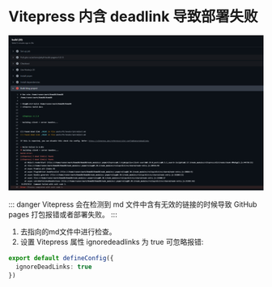 # Vitepress 内含 deadlink 导致部署失败
![deaddead](./imgs/vitepressDeadLink.png)

::: danger
Vitepress 会在检测到 md 文件中含有无效的链接的时候导致 GitHub pages 打包报错或者部署失败。
:::
1. 去指向的md文件中进行检查。
2. 设置 Vitepress 属性 ignoredeadlinks 为 true 可忽略报错:
``` typescript
export default defineConfig({
  ignoreDeadLinks: true
})
```